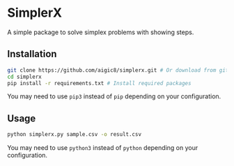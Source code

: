 # SimplerX
A simple package to solve simplex problems with showing steps.


## Installation
```bash
git clone https://github.com/aigic8/simplerx.git # Or download from github
cd simplerx
pip install -r requirements.txt # Install required packages
```
You may need to use `pip3` instead of `pip` depending on your configuration.


## Usage
```bash
python simplerx.py sample.csv -o result.csv
```
You may need to use `python3` instead of `python` depending on your configuration.
